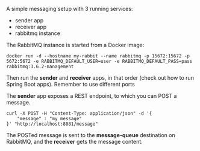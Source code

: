 A simple messaging setup with 3 running services:
- sender app
- receiver app
- rabbitmq instance

The RabbitMQ instance is started from a Docker image:
```
docker run -d --hostname my-rabbit --name rabbitmq -p 15672:15672 -p 5672:5672 -e RABBITMQ_DEFAULT_USER=user -e RABBITMQ_DEFAULT_PASS=pass rabbitmq:3.6.2-management
```

Then run the **sender** and **receiver** apps, in that order (check out how to run Spring Boot apps). Remember to use different ports

The **sender** app exposes a REST endpoint, to which you can POST a message.
```
curl -X POST -H "Content-Type: application/json" -d '{
    "message" : "my message"
}' "http://localhost:8081/message"
```

The POSTed message is sent to the **message-queue** destination on RabbitMQ, and the **receiver** gets the message content.

